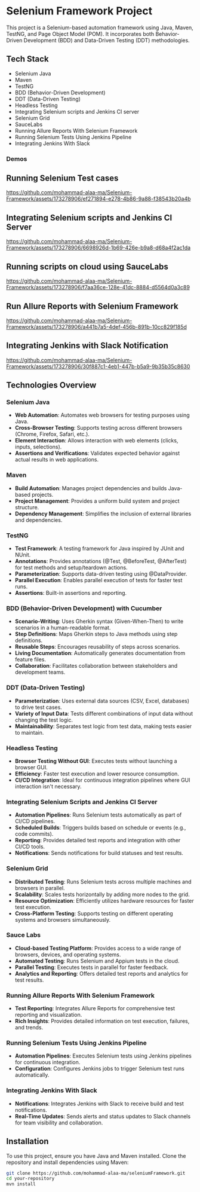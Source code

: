 # Selenium Framework Project

This project is a Selenium-based automation framework using Java, Maven, TestNG, and Page Object Model (POM). It incorporates both Behavior-Driven Development (BDD) and Data-Driven Testing (DDT) methodologies.

## Tech Stack

- Selenium Java
- Maven
- TestNG
- BDD (Behavior-Driven Development)
- DDT (Data-Driven Testing)
- Headless Testing
- Integrating Selenium scripts and Jenkins CI server
- Selenium Grid
- SauceLabs
- Running Allure Reports With Selenium Framework
- Running Selenium Tests Using Jenkins Pipeline
- Integrating Jenkins With Slack

### Demos

## Running Selenium Test cases
https://github.com/mohammad-alaa-ma/Selenium-Framework/assets/173278906/ef271894-e278-4b86-9a88-f38543b20a4b

## Integrating Selenium scripts and Jenkins CI Server 
https://github.com/mohammad-alaa-ma/Selenium-Framework/assets/173278906/6698926d-1b69-426e-b9a8-d68a4f2ac1da 

## Running scripts on cloud using SauceLabs
https://github.com/mohammad-alaa-ma/Selenium-Framework/assets/173278906/f7aa36ce-128e-41dc-8884-d5564d0a3c89

## Run Allure Reports with Selenium Framework
https://github.com/mohammad-alaa-ma/Selenium-Framework/assets/173278906/a441b7a5-4def-456b-891b-10cc829f185d 

## Integrating Jenkins with Slack Notification
https://github.com/mohammad-alaa-ma/Selenium-Framework/assets/173278906/30f887c1-4eb1-447b-b5a9-9b35b35c8630


## Technologies Overview

### Selenium Java
- **Web Automation**: Automates web browsers for testing purposes using Java.
- **Cross-Browser Testing**: Supports testing across different browsers (Chrome, Firefox, Safari, etc.).
- **Element Interaction**: Allows interaction with web elements (clicks, inputs, selections).
- **Assertions and Verifications**: Validates expected behavior against actual results in web applications.

### Maven
- **Build Automation**: Manages project dependencies and builds Java-based projects.
- **Project Management**: Provides a uniform build system and project structure.
- **Dependency Management**: Simplifies the inclusion of external libraries and dependencies.

### TestNG
- **Test Framework**: A testing framework for Java inspired by JUnit and NUnit.
- **Annotations**: Provides annotations (@Test, @BeforeTest, @AfterTest) for test methods and setup/teardown actions.
- **Parameterization**: Supports data-driven testing using @DataProvider.
- **Parallel Execution**: Enables parallel execution of tests for faster test runs.
- **Assertions**: Built-in assertions and reporting.

### BDD (Behavior-Driven Development) with Cucumber
- **Scenario-Writing**: Uses Gherkin syntax (Given-When-Then) to write scenarios in a human-readable format.
- **Step Definitions**: Maps Gherkin steps to Java methods using step definitions.
- **Reusable Steps**: Encourages reusability of steps across scenarios.
- **Living Documentation**: Automatically generates documentation from feature files.
- **Collaboration**: Facilitates collaboration between stakeholders and development teams.

### DDT (Data-Driven Testing)
- **Parameterization**: Uses external data sources (CSV, Excel, databases) to drive test cases.
- **Variety of Input Data**: Tests different combinations of input data without changing the test logic.
- **Maintainability**: Separates test logic from test data, making tests easier to maintain.

### Headless Testing
- **Browser Testing Without GUI**: Executes tests without launching a browser GUI.
- **Efficiency**: Faster test execution and lower resource consumption.
- **CI/CD Integration**: Ideal for continuous integration pipelines where GUI interaction isn't necessary.

### Integrating Selenium Scripts and Jenkins CI Server
- **Automation Pipelines**: Runs Selenium tests automatically as part of CI/CD pipelines.
- **Scheduled Builds**: Triggers builds based on schedule or events (e.g., code commits).
- **Reporting**: Provides detailed test reports and integration with other CI/CD tools.
- **Notifications**: Sends notifications for build statuses and test results.

### Selenium Grid
- **Distributed Testing**: Runs Selenium tests across multiple machines and browsers in parallel.
- **Scalability**: Scales tests horizontally by adding more nodes to the grid.
- **Resource Optimization**: Efficiently utilizes hardware resources for faster test execution.
- **Cross-Platform Testing**: Supports testing on different operating systems and browsers simultaneously.

### Sauce Labs
- **Cloud-based Testing Platform**: Provides access to a wide range of browsers, devices, and operating systems.
- **Automated Testing**: Runs Selenium and Appium tests in the cloud.
- **Parallel Testing**: Executes tests in parallel for faster feedback.
- **Analytics and Reporting**: Offers detailed test reports and analytics for test results.

 ### Running Allure Reports With Selenium Framework
- **Test Reporting**: Integrates Allure Reports for comprehensive test reporting and visualization.
- **Rich Insights**: Provides detailed information on test execution, failures, and trends.

### Running Selenium Tests Using Jenkins Pipeline
- **Automation Pipelines**: Executes Selenium tests using Jenkins pipelines for continuous integration.
- **Configuration**: Configures Jenkins jobs to trigger Selenium test runs automatically.

### Integrating Jenkins With Slack
- **Notifications**: Integrates Jenkins with Slack to receive build and test notifications.
- **Real-Time Updates**: Sends alerts and status updates to Slack channels for team visibility and collaboration.
  

## Installation

To use this project, ensure you have Java and Maven installed. Clone the repository and install dependencies using Maven:

```bash
git clone https://github.com/mohammad-alaa-ma/seleniumFramework.git
cd your-repository
mvn install

